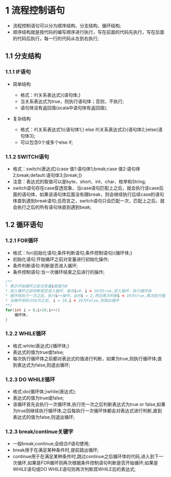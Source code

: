 # 1 流程控制语句

- 流程控制语句可以分为顺序结构、分支结构、循环结构;
- 顺序结构就是按代码的编写顺序进行执行，写在前面的代码先执行，写在后面的代码后执行，每一行的代码从左到右执行;

## 1.1 分支结构

### 1.1.1 IF语句

- 简单结构

  - 格式：if(关系表达式){语句体;}
  - 当关系表达式为true，则执行语句体；否则，不执行;
  - 语句体没有返回值(scala中语句体有返回值);

- 复杂结构
  
  - 格式：if(关系表达式1){语句体1;} else if(关系表达式2){语句体2;}else{语句体3};
  - 可以包含0个或多个else if;

### 1.1.2 SWITCH语句

- 格式：switch(表达式){case 值1:语句体1;break;case 值2:语句体2;break;default:语句体3;[break;]}
- 注意：表达式的取值可以是byte、short、int、char、枚举和String;
- switch语句存在case穿透现象，当case语句匹配上之后，就会执行该case后面的语句体，如果该语句体后面没有跟break，则会继续执行后续case的语句体直到遇到break语句;总而言之，switch语句只会匹配一次，匹配上之后，就会执行之后的所有语句块直到遇到beak;

## 1.2 循环语句

### 1.2.1 FOR循环

- 格式：for(初始化语句;条件判断语句;条件控制语句){循环体;}
- 初始化语句:开始循环之前对变量进行初始化操作;
- 条件判断语句:判断是否进入循环;
- 条件控制语句:当一次循环结束之后进行的操作;

```java
/**
* 表示开始循环之前对变量i赋值为0
* 进入循环之前判断是否进入循环，首先i=0，i < 10为true,进入循环，执行循环体
* 循环体执行一次之后，执行i++操作，此时i = 2,然后再次判断i < 10为true,再次执行循环体
* 当循环体执行10次之后, i = 10,i < 10为false,则跳出循环
**/
for(int i = 0;i<10;i++){
    循环体;
}
```

### 1.2.2 WHILE循环

- 格式:while(表达式){循环体;}
- 表达式的值为true或false;
- 每次执行循环体之前都对表达式的值进行判断，如果为true,则执行循环体;直到表达式为false,则退出循环;

### 1.2.3 DO WHILE循环

- 格式:do{循环体;}while(表达式);
- 表达式的值为true或false;
- 该循环首先会执行一次循环体,执行完一次之后判断表达式为true or false,如果为true则继续执行循环体,之后每执行一次循环体都会对表达式进行判断,直到表达式的值为false,则退出循环;

### 1.2.3 break/continue关键字

- 一般break;continue;会结合if语句使用;
- break用于在满足某种条件时,提前跳出循环;
- continue用于在满足某种条件时,跳过continue之后循环体的代码,进入到下一次循环,如果是FOR循环则再次根据条件控制语句判断是否开始循环;如果是WHILE语句或DO WHILE语句则再次判断其WHILE后的表达式;  
